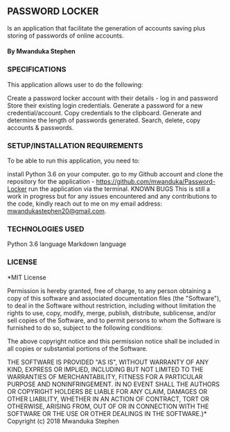 ## PASSWORD LOCKER
Is an application that facilitate the generation of accounts saving plus storing of passwords of online accounts.

#### By Mwanduka Stephen
### SPECIFICATIONS
This application allows user to do the following:

Create a password locker account with their details - log in and password
Store their existing login credentials.
Generate a password for a new credential/account.
Copy credentials to the clipboard.
Generate and determine the length of passwords generated.
Search, delete, copy accounts & passwords.
### SETUP/INSTALLATION REQUIREMENTS
To be able to run this application, you need to:

install Python 3.6 on your computer.
go to my Github account and clone the repository for the application - https://github.com/mwanduka/Password-Locker
run the application via the terminal.
KNOWN BUGS
This is still a work in progress but for any issues encountered and any contributions to the code, kindly reach out to me on my email address: mwandukastephen20@gmail.com.

### TECHNOLOGIES USED
Python 3.6 language
Markdown language
### LICENSE
*MIT License

Permission is hereby granted, free of charge, to any person obtaining a copy of this software and associated documentation files (the "Software"), to deal in the Software without restriction, including without limitation the rights to use, copy, modify, merge, publish, distribute, sublicense, and/or sell copies of the Software, and to permit persons to whom the Software is furnished to do so, subject to the following conditions:

The above copyright notice and this permission notice shall be included in all copies or substantial portions of the Software.

THE SOFTWARE IS PROVIDED "AS IS", WITHOUT WARRANTY OF ANY KIND, EXPRESS OR IMPLIED, INCLUDING BUT NOT LIMITED TO THE WARRANTIES OF MERCHANTABILITY, FITNESS FOR A PARTICULAR PURPOSE AND NONINFRINGEMENT. IN NO EVENT SHALL THE AUTHORS OR COPYRIGHT HOLDERS BE LIABLE FOR ANY CLAIM, DAMAGES OR OTHER LIABILITY, WHETHER IN AN ACTION OF CONTRACT, TORT OR OTHERWISE, ARISING FROM, OUT OF OR IN CONNECTION WITH THE SOFTWARE OR THE USE OR OTHER DEALINGS IN THE SOFTWARE.}*
Copyright (c) 2018 Mwanduka Stephen
